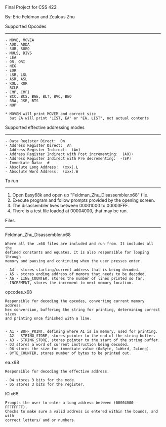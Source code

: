 Final Project for CSS 422

By: Eric Feldman and Zealous Zhu

Supported Opcodes
___________________________________________________

	- MOVE, MOVEA
	- ADD, ADDA
	- SUB, SUBQ
	- MULS, DIVS
	- LEA
	- OR, ORI
	- NEG
	- EOR
	- LSR, LSL
	- ASR, ASL
	- ROL, ROR
	- BCLR
	- CMP, CMPI
	- BCC, BCS, BGE, BLT, BVC, BEQ
	- BRA, JSR, RTS
	- NOP

	* MOVEM will print MOVEM and correct size
      but EA will print "LIST, EA" or "EA, LIST", not actual contents


Supported effective addressing modes
___________________________________________________

	- Data Register Direct:  Dn
	- Address Register Direct:  An
	- Address Register Indirect:  (An)
	- Address Register Indirect with Post incrementing:  (A0)+
	- Address Register Indirect with Pre decrementing:  -(SP)
	- Immediate Data:  #
	- Absolute Long Address:  (xxx).L
	- Absolute Word Address:  (xxx).W


To run
___________________________________________________

1. Open Easy68k and open up "Feldman_Zhu_Disassembler.x68" file.
2. Execute program and follow prompts provided by the opening screen.
3. The disassembler lives between 00001000 to 00003FFF.
4. There is a test file loaded at 00004000, that may be run.


Files
___________________________________________________

Feldman_Zhu_Disassembler.x68

	Where all the .x68 files are included and run from. It includes all the
	defined constants and equates. It is also responsible for looping through
	memory and pausing and continuing when the user presses enter.

	- A4 - stores starting/current address that is being decoded.
	- A5 - stores ending address of memory that needs to be decoded.
	- A6 - LINE_COUNTER, stores the number of lines printed so far.
	- INCREMENT, stores the increment to next memory location.

opcodes.x68

	Responsible for decoding the opcodes, converting current memory address
	hex conversion, buffering the string for printing, determining correct sizes
	and printing once finished with a line.


	- A1 - BUFF_POINT, defining where A1 is in memory, used for printing.
	- A2 - STRING_STORE, stores pointer to the end of the string buffer.
	- A3 - STRING_STORE, stores pointer to the start of the string buffer.
	- D3 stores a word of current instruction being decoded.
	- D6 stores the size for immediate value (0=Byte, 1=Word, 2=Long).
	- BYTE_COUNTER, stores number of bytes to be printed out.


ea.x68

	Responsible for decoding the effective address.

	- D4 stores 3 bits for the mode.
	- D5 stores 3 bits for the register.

IO.x68

	Prompts the user to enter a long address between (00004000 - FFFFFFFF).
	Checks to make sure a valid address is entered within the bounds, and with
	correct letters/ and or numbers.

